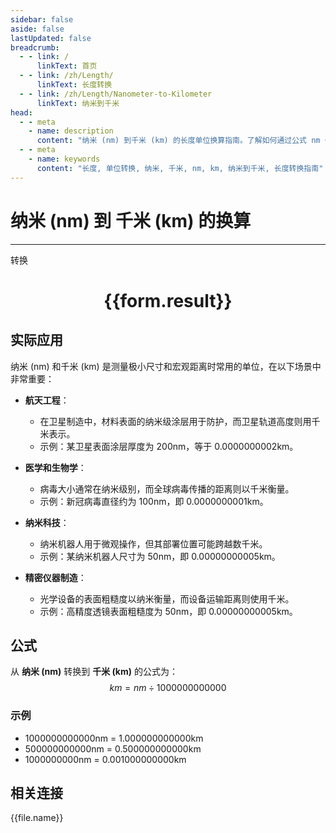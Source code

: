 ```yaml
---
sidebar: false
aside: false
lastUpdated: false
breadcrumb:
  - - link: /
      linkText: 首页
  - - link: /zh/Length/
      linkText: 长度转换
  - - link: /zh/Length/Nanometer-to-Kilometer
      linkText: 纳米到千米
head:
  - - meta
    - name: description
      content: "纳米 (nm) 到千米 (km) 的长度单位换算指南。了解如何通过公式 nm ÷ 1000000000000 转换为千米。"
  - - meta
    - name: keywords
      content: "长度, 单位转换, 纳米, 千米, nm, km, 纳米到千米, 长度转换指南"
---
```

# 纳米 (nm) 到 千米 (km) 的换算
---
<script setup>
import { onMounted, reactive, inject, ref } from 'vue'
import { NButton, NForm, NFormItem, NInput, NInputNumber, NSelect, NCard, useMessage,NGrid ,NGi } from 'naive-ui'
import { defineClientComponent } from 'vitepress'
import { Length } from '../../files';

const convert = inject('convert')

const form = reactive({
  number: null,
  result: '',
})

const convertHandler = () => {
  if (form.number !== null && !isNaN(form.number)) {
    const convertedValue = parseFloat(form.number) / 1000000000000
    form.result = `${form.number}nm = ${convertedValue.toFixed(12)}km`
  } else {
    form.result = '请输入有效的数值。'
  }
}
</script>

<n-form size="large" :model="form">
  <n-form-item label="纳米 (nm)">
    <n-input-number v-model:value="form.number" placeholder="输入纳米" style="width: 100%" />
  </n-form-item>
  <n-form-item>
    <n-button type="primary" @click="convertHandler" block>转换</n-button>
  </n-form-item>
</n-form>

<n-card  embedded :bordered="false" hoverable>
  <div  style="text-align:center">
    <h1>{{form.result}}</h1>
  </div>
</n-card>

## 实际应用

纳米 (nm) 和千米 (km) 是测量极小尺寸和宏观距离时常用的单位，在以下场景中非常重要：

- **航天工程**：
  - 在卫星制造中，材料表面的纳米级涂层用于防护，而卫星轨道高度则用千米表示。
  - 示例：某卫星表面涂层厚度为 200nm，等于 0.0000000002km。

- **医学和生物学**：
  - 病毒大小通常在纳米级别，而全球病毒传播的距离则以千米衡量。
  - 示例：新冠病毒直径约为 100nm，即 0.0000000001km。

- **纳米科技**：
  - 纳米机器人用于微观操作，但其部署位置可能跨越数千米。
  - 示例：某纳米机器人尺寸为 50nm，即 0.00000000005km。

- **精密仪器制造**：
  - 光学设备的表面粗糙度以纳米衡量，而设备运输距离则使用千米。
  - 示例：高精度透镜表面粗糙度为 50nm，即 0.00000000005km。

## 公式

从 **纳米 (nm)** 转换到 **千米 (km)** 的公式为：
$$ km = nm \div 1000000000000 $$

### 示例
- 1000000000000nm = 1.000000000000km
- 500000000000nm = 0.500000000000km
- 1000000000nm = 0.001000000000km

## 相关连接
<n-grid x-gap="12" :cols="4">
  <n-gi v-for="(file, index) in Length" :key="index">
    <n-button
      text
      tag="a"
      :href="file.path"
      type="primary"
    >
      {{file.name}}
    </n-button>
  </n-gi>
</n-grid>